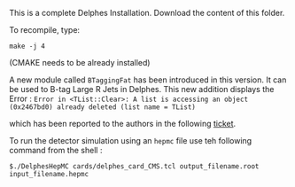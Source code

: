 This is a complete Delphes Installation. Download the content of this folder.

To recompile, type:

```
make -j 4
``` 

(CMAKE needs to be already installed)

A new module called ```BTaggingFat``` has been introduced in this version. It can be used to B-tag Large R Jets in Delphes.
This new addition displays the Error : 
```Error in <TList::Clear>: A list is accessing an object (0x2467bd0) already deleted (list name = TList)```

which has been reported to the authors in the following [ticket](https://cp3.irmp.ucl.ac.be/projects/delphes/ticket/1320#ticket).

To run the detector simulation using an ```hepmc``` file use teh following command from the shell :

```$./DelphesHepMC cards/delphes_card_CMS.tcl output_filename.root input_filename.hepmc ```


